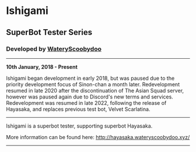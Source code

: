 # Ishigami
## SuperBot Tester Series
### Developed by [WateryScoobydoo](https://www.twitch.tv/wateryscoobydoo/)
---
**10th January, 2018 - Present**

Ishigami began development in early 2018, but was paused due to the priority development focus of Sinon-chan a month later. Redevelopment resumed in late 2020 after the discontinuation of The Asian Squad server, however was paused again due to Discord's new terms and services. Redevelopment was resumed in late 2022, following the release of Hayasaka, and replaces previous test bot, Velvet Scarlatina. 

---

Ishigami is a superbot tester, supporting superbot Hayasaka.

More information can be found here:
http://hayasaka.wateryscoobydoo.xyz/

---

[^1]: (c) Copyright WateryScoobydoo 2023.
